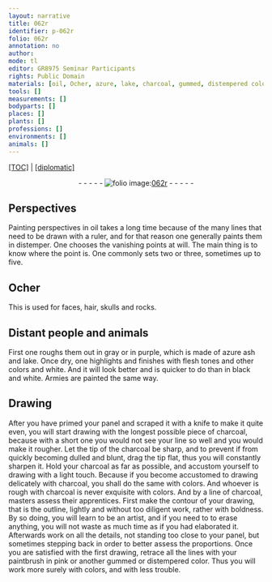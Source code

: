 ```yaml
---
layout: narrative
title: 062r
identifier: p-062r
folio: 062r
annotation: no
author:
mode: tl
editor: GR8975 Seminar Participants
rights: Public Domain
materials: [oil, Ocher, azure, lake, charcoal, gummed, distempered color]
tools: []
measurements: []
bodyparts: []
places: []
plants: []
professions: []
environments: []
animals: []
---
```


<p><a href="{{ site.baseurl }}/translation/">[TOC]</a> | <a href="{{ site.baseurl }}/texts/p-062r_tc/" target="_blank">[diplomatic]</a></p><div class="folio" align="center">- - - - - <a href="http://gallica.bnf.fr/ark:/12148/btv1b10500001g/f129.image" target="_blank"><img src="https://cu-mkp.github.io/2017-workshop-edition/assets/photo-icon.png" alt="folio image: " style="display:inline-block; margin-bottom:-3px;"/>062r</a> - - - - - </div>  
  

## Perspectives

 
Painting perspectives in <span class="m">oil</span> takes a long time because of the many lines that need to be drawn with a ruler, and for that reason one generally paints them in distemper. One chooses the <span class="sup">vanishing</span> points at will. The main thing is to know <span class="sup">where</span> the point is. One commonly sets two or three, sometimes <span class="sup">up to</span> five.
 
 
  

## <span class="m">Ocher</span>

 
This is used for faces, hair, skulls and rocks.
 
 
  

## Distant people and animals

 
First one roughs them out in gray or in purple, which is made of <span class="m">azure</span> ash and <span class="m">lake</span>. Once dry, one highlights and finishes with flesh tones and other colors and white. And it will look better and is quicker to do than in black and white. Armies are painted the same way.
 
 
  

## Drawing

 
After you have primed your panel and scraped it with a knife to make it quite even, you will start drawing with the longest possible piece of <span class="m">charcoal</span>, because with a short one you would not see your line so well and you would make it rougher. Let the tip of the <span class="m">charcoal</span> be sharp, and to prevent if from quickly becoming dulled and blunt, drag the tip flat, thus you will constantly sharpen it. Hold your <span class="m">charcoal</span> as far as possible, and accustom yourself to drawing with a light touch. Because if you become accustomed to drawing delicately with <span class="m">charcoal</span>, you shall do the same with colors. And whoever is rough with <span class="m">charcoal</span> is never exquisite with colors. And by a line of <span class="m">charcoal</span>, masters assess their apprentices. First make the contour of your drawing, that is the outline, lightly and without too diligent work, rather with boldness. By so doing, you will learn to be an artist, and if you need to to erase anything, you will not waste as much time as if you had elaborated it. Afterwards work on all the details, not standing too close to your panel, but sometimes stepping back in order to better assess the proportions. Once you are satisfied with the first drawing, retrace all the lines with your paintbrush in pink or another <span class="m">gummed</span> or <span class="m">distempered color</span>. Thus you will work more surely with colors, and with less trouble.
 
